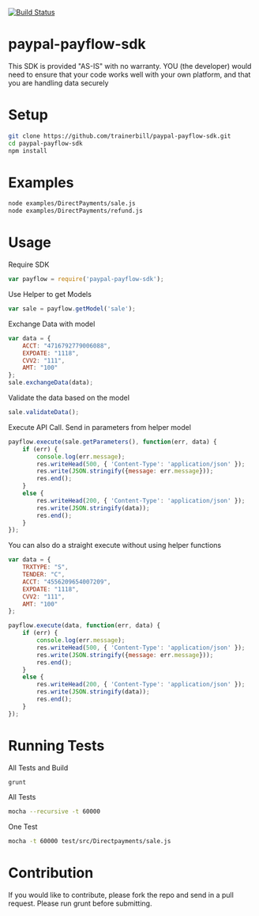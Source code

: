 [![Build Status](https://travis-ci.org/trainerbill/paypal-payflow-sdk.png?branch=master)](https://travis-ci.org/trainerbill/paypal-payflow-sdk)

paypal-payflow-sdk
==================
This SDK is provided "AS-IS" with no warranty. YOU (the developer) would need to ensure that your code works well with your own platform, and that you are handling data securely

Setup
==================
```sh
git clone https://github.com/trainerbill/paypal-payflow-sdk.git
cd paypal-payflow-sdk
npm install
```

Examples
==================
```sh
node examples/DirectPayments/sale.js
node examples/DirectPayments/refund.js
```

Usage
==================
Require SDK
```js
var payflow = require('paypal-payflow-sdk');
```
Use Helper to get Models
```js
var sale = payflow.getModel('sale');
```
Exchange Data with model
```js
var data = {
    ACCT: "4716792779006088",
    EXPDATE: "1118",
    CVV2: "111",
    AMT: "100"
};
sale.exchangeData(data);
```
Validate the data based on the model
```js
sale.validateData();
```

Execute API Call.  Send in parameters from helper model
```js
payflow.execute(sale.getParameters(), function(err, data) {
    if (err) {
        console.log(err.message);
        res.writeHead(500, { 'Content-Type': 'application/json' });
        res.write(JSON.stringify({message: err.message}));
        res.end();
    }
    else {
        res.writeHead(200, { 'Content-Type': 'application/json' });
        res.write(JSON.stringify(data));
        res.end();
    }
});
```

You can also do a straight execute without using helper functions
```js
var data = {
    TRXTYPE: "S",
    TENDER: "C",
    ACCT: "4556209654007209",
    EXPDATE: "1118",
    CVV2: "111",
    AMT: "100"
};

payflow.execute(data, function(err, data) {
    if (err) {
        console.log(err.message);
        res.writeHead(500, { 'Content-Type': 'application/json' });
        res.write(JSON.stringify({message: err.message}));
        res.end();
    }
    else {
        res.writeHead(200, { 'Content-Type': 'application/json' });
        res.write(JSON.stringify(data));
        res.end();
    }
});
```
Running Tests
==================
All Tests and Build
```sh
grunt
```
All Tests
```sh
mocha --recursive -t 60000
```
One Test
```sh
mocha -t 60000 test/src/Directpayments/sale.js
```



Contribution
==================
If you would like to contribute, please fork the repo and send in a pull request.  Please run grunt before submitting.